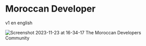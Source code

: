# Moroccan Developer 
v1 en english 

![Screenshot 2023-11-23 at 16-34-17 The Moroccan Developers Community](https://github.com/kendali/md-app/assets/71265835/912bf6d4-5263-46ad-abd9-886b1b24c8f1)
